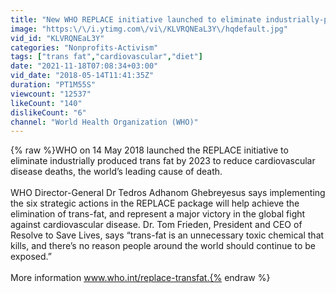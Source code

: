 ```yaml
---
title: "New WHO REPLACE initiative launched to eliminate industrially-produced trans fat"
image: "https:\/\/i.ytimg.com\/vi\/KLVRQNEaL3Y\/hqdefault.jpg"
vid_id: "KLVRQNEaL3Y"
categories: "Nonprofits-Activism"
tags: ["trans fat","cardiovascular","diet"]
date: "2021-11-18T07:08:34+03:00"
vid_date: "2018-05-14T11:41:35Z"
duration: "PT1M55S"
viewcount: "12537"
likeCount: "140"
dislikeCount: "6"
channel: "World Health Organization (WHO)"
---
```

{% raw %}WHO on 14 May 2018 launched the REPLACE initiative to eliminate industrially produced trans fat by 2023 to reduce cardiovascular disease deaths, the world’s leading cause of death.<br /> <br />WHO Director-General Dr Tedros Adhanom Ghebreyesus says implementing the six strategic actions in the REPLACE package will help achieve the elimination of trans-fat, and represent a major victory in the global fight against cardiovascular disease. Dr. Tom Frieden, President and CEO of Resolve to Save Lives, says “trans-fat is an unnecessary toxic chemical that kills, and there’s no reason people around the world should continue to be exposed.” <br /> <br />More information www.who.int/replace-transfat.{% endraw %}
